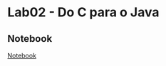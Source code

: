 # Lab02 - Do C para o Java

## Notebook
[Notebook](https://github.com/PedroCeccon/MC322-A_1s_2022/blob/main/lab01)
